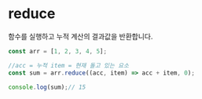# reduce

함수를 실행하고 누적 계산의 결과값을 반환합니다.

```js
const arr = [1, 2, 3, 4, 5];

//acc = 누적 item = 현재 돌고 있는 요소
const sum = arr.reduce((acc, item) => acc + item, 0);

console.log(sum);// 15
```
